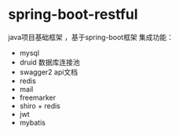 # spring-boot-restful
java项目基础框架 ，基于spring-boot框架
集成功能：
- mysql
- druid 数据库连接池
- swagger2 api文档
- redis
- mail
- freemarker
- shiro + redis
- jwt
- mybatis
